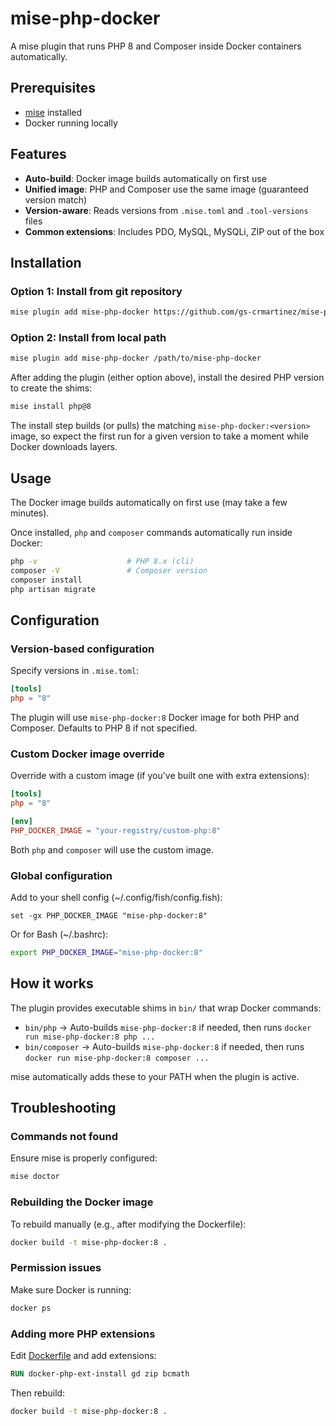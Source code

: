 # mise-php-docker

A mise plugin that runs PHP 8 and Composer inside Docker containers automatically.

## Prerequisites

- [mise](https://mise.jdx.dev/) installed
- Docker running locally

## Features

- **Auto-build**: Docker image builds automatically on first use
- **Unified image**: PHP and Composer use the same image (guaranteed version match)
- **Version-aware**: Reads versions from `.mise.toml` and `.tool-versions` files
- **Common extensions**: Includes PDO, MySQL, MySQLi, ZIP out of the box

## Installation

### Option 1: Install from git repository

```bash
mise plugin add mise-php-docker https://github.com/gs-crmartinez/mise-php-docker.git
```

### Option 2: Install from local path

```bash
mise plugin add mise-php-docker /path/to/mise-php-docker
```

After adding the plugin (either option above), install the desired PHP version to create the shims:

```bash
mise install php@8
```

The install step builds (or pulls) the matching `mise-php-docker:<version>` image, so expect the first run for a given version to take a moment while Docker downloads layers.

## Usage

The Docker image builds automatically on first use (may take a few minutes).

Once installed, `php` and `composer` commands automatically run inside Docker:

```bash
php -v                    # PHP 8.x (cli)
composer -V               # Composer version
composer install
php artisan migrate
```

## Configuration

### Version-based configuration

Specify versions in `.mise.toml`:

```toml
[tools]
php = "8"
```

The plugin will use `mise-php-docker:8` Docker image for both PHP and Composer. Defaults to PHP 8 if not specified.

### Custom Docker image override

Override with a custom image (if you've built one with extra extensions):

```toml
[tools]
php = "8"

[env]
PHP_DOCKER_IMAGE = "your-registry/custom-php:8"
```

Both `php` and `composer` will use the custom image.

### Global configuration

Add to your shell config (~/.config/fish/config.fish):

```fish
set -gx PHP_DOCKER_IMAGE "mise-php-docker:8"
```

Or for Bash (~/.bashrc):

```bash
export PHP_DOCKER_IMAGE="mise-php-docker:8"
```

## How it works

The plugin provides executable shims in `bin/` that wrap Docker commands:

- `bin/php` → Auto-builds `mise-php-docker:8` if needed, then runs `docker run mise-php-docker:8 php ...`
- `bin/composer` → Auto-builds `mise-php-docker:8` if needed, then runs `docker run mise-php-docker:8 composer ...`

mise automatically adds these to your PATH when the plugin is active.

## Troubleshooting

### Commands not found

Ensure mise is properly configured:

```bash
mise doctor
```

### Rebuilding the Docker image

To rebuild manually (e.g., after modifying the Dockerfile):

```bash
docker build -t mise-php-docker:8 .
```

### Permission issues

Make sure Docker is running:

```bash
docker ps
```

### Adding more PHP extensions

Edit [Dockerfile](Dockerfile) and add extensions:

```dockerfile
RUN docker-php-ext-install gd zip bcmath
```

Then rebuild:

```bash
docker build -t mise-php-docker:8 .
```
